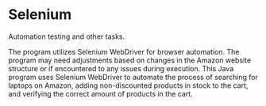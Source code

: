 # Selenium
Automation testing and other tasks.

The program utilizes Selenium WebDriver for browser automation.
The program may need adjustments based on changes in the Amazon website structure or if encountered to any issues during execution.
This Java program uses Selenium WebDriver to automate the process of searching for laptops on Amazon, adding non-discounted products in stock to the cart, and verifying the correct amount of products in the cart.

